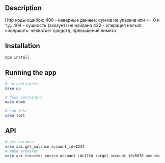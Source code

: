 ## Description
Http коды ошибок:
400 - неверные данные: cумма не указана или <= 0 и т.д.
404 - сущность (аккаунт) не найдена
422 - операция нельзя совершить: нехватает средств, превышение лимита


## Installation
```sh
npm install
```

## Running the app

```bash
# up containers
make up

# down containers
make down

# run test
make test
```

## API
```sh
# get balance
make api.get_balance account_id=1234
# make transfer
make api.transfer source_account_id=1234 target_account_id=5678 amount=10
```
